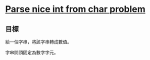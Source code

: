 # [Parse nice int from char problem](https://www.codewars.com/kata/parse-nice-int-from-char-problem/)

## 目標

給一個字串，將該字串轉成數值。

字串開頭固定為數字字元。

